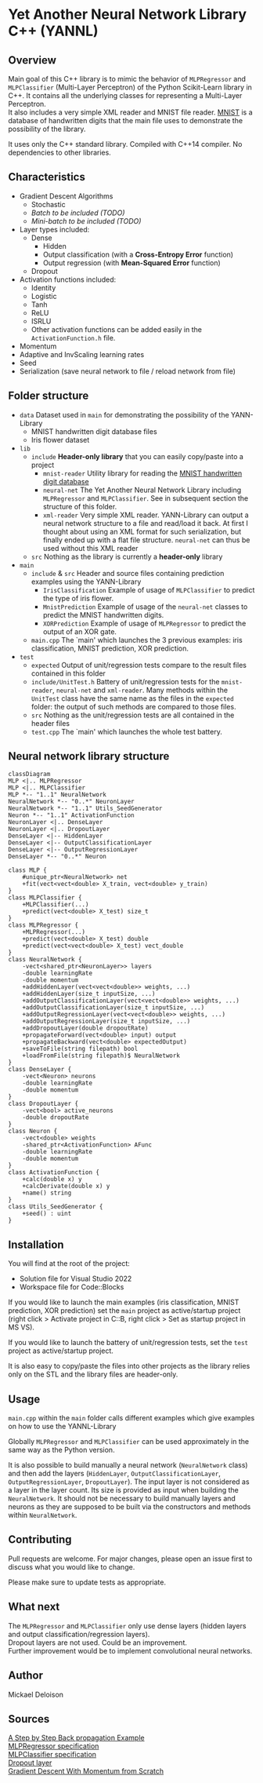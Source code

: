 # Yet Another Neural Network Library C++ (YANNL)

## Overview

Main goal of this C++ library is to mimic the behavior of `MLPRegressor` and `MLPClassifier` (Multi-Layer Perceptron) of the Python Scikit-Learn library in C++. It contains all the underlying classes for representing a Multi-Layer Perceptron.  
It also includes a very simple XML reader and MNIST file reader. [MNIST](http://yann.lecun.com/exdb/mnist/) is a database of handwritten digits that the main file uses to demonstrate the possibility of the library.

It uses only the C++ standard library. Compiled with C++14 compiler. No dependencies to other libraries.

## Characteristics

* Gradient Descent Algorithms
    * Stochastic
    * _Batch to be included (TODO)_
    * _Mini-batch to be included (TODO)_
* Layer types included:
    * Dense
        * Hidden
        * Output classification (with a **Cross-Entropy Error** function)
        * Output regression (with **Mean-Squared Error** function)
    * Dropout
* Activation functions included:
    * Identity
    * Logistic
    * Tanh
    * ReLU
    * ISRLU
    * Other activation functions can be added easily in the `ActivationFunction.h` file.
* Momentum
* Adaptive and InvScaling learning rates
* Seed
* Serialization (save neural network to file / reload network from file)


## Folder structure

* `data` Dataset used in `main` for demonstrating the possibility of the YANN-Library
    * MNIST handwritten digit database files
    * Iris flower dataset
* `lib`
    * `include` **Header-only library** that you can easily copy/paste into a project
        * `mnist-reader` Utility library for reading the [MNIST handwritten digit database](http://yann.lecun.com/exdb/mnist/)
        * `neural-net` The Yet Another Neural Network Library including `MLPRegressor` and `MLPClassifier`. See in subsequent section the structure of this folder.
        * `xml-reader` Very simple XML reader. YANN-Library can output a neural network structure to a file and read/load it back. At first I thought about using an XML format for such serialization, but finally ended up with a flat file structure. `neural-net` can thus be used without this XML reader
    * `src` Nothing as the library is currently a **header-only** library
* `main`
    * `include` & `src` Header and source files containing prediction examples using the YANN-Library
        * `IrisClassification` Example of usage of `MLPClassifier` to predict the type of iris flower.
        * `MnistPrediction` Example of usage of the `neural-net` classes to predict the MNIST handwritten digits.
        * `XORPrediction` Example of usage of `MLPRegressor` to predict the output of an XOR gate.
    * `main.cpp` The `main' which launches the 3 previous examples: iris classification, MNIST prediction, XOR prediction.
* `test`
    * `expected` Output of unit/regression tests compare to the result files contained in this folder
    * `include/UnitTest.h` Battery of unit/regression tests for the `mnist-reader`, `neural-net` and `xml-reader`. Many methods within the `UnitTest` class have the same name as the files in the `expected` folder: the output of such methods are compared to those files.
    * `src` Nothing as the unit/regression tests are all contained in the header files
    * `test.cpp` The `main' which launches the whole test battery.

## Neural network library structure

```mermaid
classDiagram
MLP <|.. MLPRegressor
MLP <|.. MLPClassifier
MLP *-- "1..1" NeuralNetwork
NeuralNetwork *-- "0..*" NeuronLayer
NeuralNetwork *-- "1..1" Utils_SeedGenerator
Neuron *-- "1..1" ActivationFunction
NeuronLayer <|.. DenseLayer
NeuronLayer <|.. DropoutLayer
DenseLayer <|-- HiddenLayer
DenseLayer <|-- OutputClassificationLayer
DenseLayer <|-- OutputRegressionLayer
DenseLayer *-- "0..*" Neuron

class MLP {
    #unique_ptr<NeuralNetwork> net
    +fit(vect<vect<double> X_train, vect<double> y_train)
}
class MLPClassifier {
    +MLPClassifier(...)
    +predict(vect<double> X_test) size_t
}
class MLPRegressor {
    +MLPRegressor(...)
    +predict(vect<double> X_test) double
    +predict(vect<vect<double> X_test) vect_double
}
class NeuralNetwork {
    -vect<shared_ptr<NeuronLayer>> layers
    -double learningRate
    -double momentum
    +addHiddenLayer(vect<vect<double>> weights, ...)
    +addHiddenLayer(size_t inputSize, ...)
    +addOutputClassificationLayer(vect<vect<double>> weights, ...)
    +addOutputClassificationLayer(size_t inputSize, ...)
    +addOutputRegressionLayer(vect<vect<double>> weights, ...)
    +addOutputRegressionLayer(size_t inputSize, ...)
    +addDropoutLayer(double dropoutRate)
    +propagateForward(vect<double> input) output
    +propagateBackward(vect<double> expectedOutput)
    +saveToFile(string filepath) bool
    +loadFromFile(string filepath)$ NeuralNetwork
}
class DenseLayer {
    -vect<Neuron> neurons
    -double learningRate
    -double momentum
}
class DropoutLayer {
    -vect<bool> active_neurons
    -double dropoutRate
}
class Neuron {
    -vect<double> weights
    -shared_ptr<ActivationFunction> AFunc
    -double learningRate
    -double momentum
}
class ActivationFunction {
    +calc(double x) y
    +calcDerivate(double x) y
    +name() string
}
class Utils_SeedGenerator {
    +seed() : uint
}
```

## Installation

You will find at the root of the project:
* Solution file for Visual Studio 2022
* Workspace file for Code::Blocks

If you would like to launch the main examples (iris classification, MNIST prediction, XOR prediction) set the `main` project as active/startup project (right click > Activate project in C::B, right click > Set as startup project in MS VS).

If you would like to launch the battery of unit/regression tests, set the `test` project as active/startup project.

It is also easy to copy/paste the files into other projects as the library relies only on the STL and the library files are header-only.

## Usage

`main.cpp` within the `main` folder calls different examples which give examples on how to use the YANNL-Library

Globally `MLPRegressor` and `MLPClassifier` can be used approximately in the same way as the Python version.

It is also possible to build manually a neural network (`NeuralNetwork` class) and then add the layers (`HiddenLayer`, `OutputClassificationLayer`, `OutputRegressionLayer`, `DropoutLayer`). The input layer is not considered as a layer in the layer count. Its size is provided as input when building the `NeuralNetwork`. It should not be necessary to build manually layers and neurons as they are supposed to be built via the constructors and methods within `NeuralNetwork`.

## Contributing

Pull requests are welcome. For major changes, please open an issue first to discuss what you would like to change.

Please make sure to update tests as appropriate.

## What next

The `MLPRegressor` and `MLPClassifier` only use dense layers (hidden layers and output classification/regression layers).  
Dropout layers are not used. Could be an improvement.  
Further improvement would be to implement convolutional neural networks.

## Author

Mickael Deloison

## Sources

[A Step by Step Back propagation Example](https://mattmazur.com/2015/03/17/a-step-by-step-backpropagation-example/)  
[MLPRegressor specification](https://scikit-learn.org/stable/modules/generated/sklearn.neural_network.MLPRegressor.html)  
[MLPClassifier specification](https://scikit-learn.org/stable/modules/generated/sklearn.neural_network.MLPClassifier.html)  
[Dropout layer](https://keras.io/api/layers/regularization_layers/dropout/)  
[Gradient Descent With Momentum from Scratch](https://machinelearningmastery.com/gradient-descent-with-momentum-from-scratch/)  
